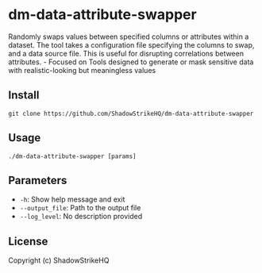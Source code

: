 # dm-data-attribute-swapper
Randomly swaps values between specified columns or attributes within a dataset. The tool takes a configuration file specifying the columns to swap, and a data source file. This is useful for disrupting correlations between attributes. - Focused on Tools designed to generate or mask sensitive data with realistic-looking but meaningless values

## Install
`git clone https://github.com/ShadowStrikeHQ/dm-data-attribute-swapper`

## Usage
`./dm-data-attribute-swapper [params]`

## Parameters
- `-h`: Show help message and exit
- `--output_file`: Path to the output file
- `--log_level`: No description provided

## License
Copyright (c) ShadowStrikeHQ
